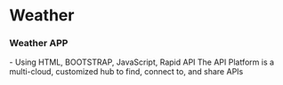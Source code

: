 # Weather
<h3>Weather APP</h3>
- Using HTML, BOOTSTRAP, JavaScript, Rapid API
<imp>The API Platform is a multi-cloud, customized hub to find, connect to, and share APIs</imp>
